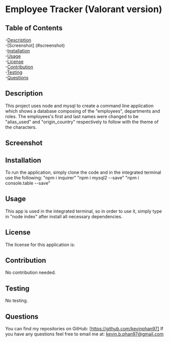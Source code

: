 # Employee Tracker (Valorant version)


  ## Table of Contents
  -[Description](#description)<br/>
  -[Screenshot] (#screenshot)<br/>
  -[Installation](#installation)<br/>
  -[Usage](#usage)<br/>
  -[License](#license)<br/>
  -[Contribution](#contribution)<br/>
  -[Testing](#testing)<br/>
  -[Questions](#questions)<br/>

  ## Description
  This project uses node and mysql to create a command line application which shows a database composing of the "employees", departments and roles. The employees's first and last names were changed to be "alias_used" and "origin_country" respectively to follow with the theme of the characters.

  ## Screenshot

  ## Installation
  To run the application, simply clone the code and in the integrated terminal use the following:
  "npm i inquirer"
  "npm i mysql2 --save"
  "npm i console.table --save"

  ## Usage
  This app is used in the integrated terminal, so in order to use it, simply type in "node index" after install all necessary dependencies.

  ## License
  The license for this application is: 

  ## Contribution
  No contribution needed.

  ## Testing
  No testing.

  ## Questions
  You can find my repositories on GitHub: [https://github.com/kevinphan97]
  If you have any questions feel free to email me at: kevin.b.phan97@gmail.com
